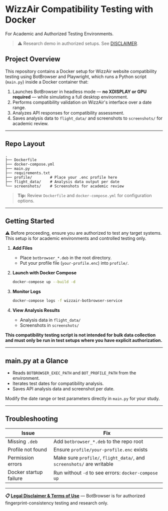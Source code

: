 # WizzAir Compatibility Testing with Docker

For Academic and Authorized Testing Environments.

> ⚠️ Research demo in authorized setups. See [DISCLAIMER](../../DISCLAIMER.md).


## Project Overview

This repository contains a Docker setup for WizzAir website compatibility testing using BotBrowser and Playwright, which runs a Python script (`main.py`) inside a Docker container that:

1. Launches BotBrowser in headless mode — **no XDISPLAY or GPU required** — while simulating a full desktop environment.
2. Performs compatibility validation on WizzAir's interface over a date range.
3. Analyzes API responses for compatibility assessment.
4. Saves analysis data to `flight_data/` and screenshots to `screenshots/` for academic review.

---

## Repo Layout

```
.
├── Dockerfile
├── docker-compose.yml
├── main.py
├── requirements.txt
├── profile/        # Place your .enc profile here
├── flight_data/    # Analysis data output per date
└── screenshots/    # Screenshots for academic review
```

> **Tip:** Review `Dockerfile` and `docker-compose.yml` for configuration options.

---

## Getting Started

⚠️ Before proceeding, ensure you are authorized to test any target systems. This setup is for academic environments and controlled testing only.

1. **Add Files**

   * Place `botbrowser_*.deb` in the root directory.
   * Put your profile file (`your-profile.enc`) into `profile/`.

2. **Launch with Docker Compose**

   ```bash
   docker-compose up --build -d
   ```

3. **Monitor Logs**

   ```bash
   docker-compose logs -f wizzair-botbrowser-service
   ```

4. **View Analysis Results**

   * Analysis data in `flight_data/`
   * Screenshots in `screenshots/`

**This compatibility testing script is not intended for bulk data collection and must only be run in test setups where you have explicit authorization.**

---

## main.py at a Glance

* Reads `BOTBROWSER_EXEC_PATH` and `BOT_PROFILE_PATH` from the environment.
* Iterates test dates for compatibility analysis.
* Saves API analysis data and screenshot per date.

Modify the date range or test parameters directly in `main.py` for your study.

---

## Troubleshooting

| Issue                  | Fix                                                                   |
| ---------------------- | --------------------------------------------------------------------- |
| Missing `.deb`         | Add `botbrowser_*.deb` to the repo root                               |
| Profile not found      | Ensure `profile/your-profile.enc` exists                              |
| Permission errors      | Make sure `profile/`, `flight_data/`, and `screenshots/` are writable |
| Docker startup failure | Run without `-d` to see errors: `docker-compose up`                   |

---

**📋 [Legal Disclaimer & Terms of Use](https://github.com/botswin/BotBrowser/blob/main/DISCLAIMER.md)** — BotBrowser is for authorized fingerprint-consistency testing and research only.

